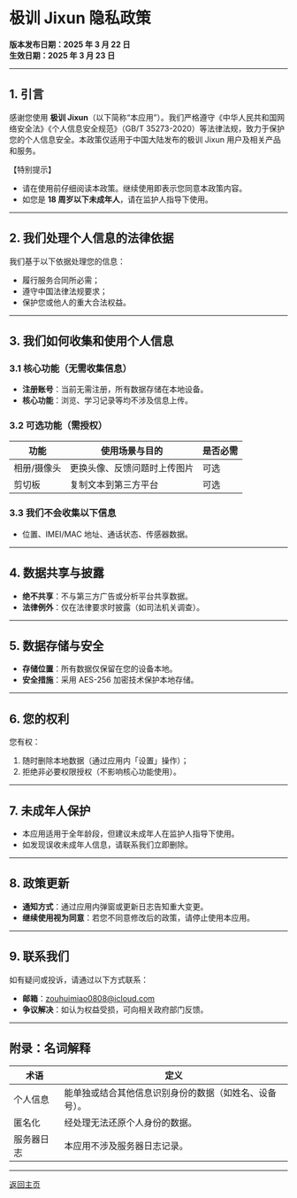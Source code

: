 # 极训 Jixun 隐私政策  
**版本发布日期：2025 年 3 月 22 日**  
**生效日期：2025 年 3 月 23 日**  

---

## 1. 引言  
感谢您使用 **极训 Jixun**（以下简称“本应用”）。我们严格遵守《中华人民共和国网络安全法》《个人信息安全规范》（GB/T 35273-2020）等法律法规，致力于保护您的个人信息安全。本政策仅适用于中国大陆发布的极训 Jixun 用户及相关产品和服务。  

【特别提示】  
- 请在使用前仔细阅读本政策。继续使用即表示您同意本政策内容。  
- 如您是 **18 周岁以下未成年人**，请在监护人指导下使用。  

---

## 2. 我们处理个人信息的法律依据  
我们基于以下依据处理您的信息：  
- 履行服务合同所必需；  
- 遵守中国法律法规要求；  
- 保护您或他人的重大合法权益。  

---

## 3. 我们如何收集和使用个人信息  
### 3.1 核心功能（无需收集信息）  
- **注册账号**：当前无需注册，所有数据存储在本地设备。  
- **核心功能**：浏览、学习记录等均不涉及信息上传。  

### 3.2 可选功能（需授权）  
| 功能                | 使用场景与目的                      | 是否必需 |  
|---------------------|-----------------------------------|----------|  
| 相册/摄像头         | 更换头像、反馈问题时上传图片        | 可选     |  
| 剪切板              | 复制文本到第三方平台                | 可选     |  

### 3.3 我们不会收集以下信息  
- 位置、IMEI/MAC 地址、通话状态、传感器数据。  

---

## 4. 数据共享与披露  
- **绝不共享**：不与第三方广告或分析平台共享数据。  
- **法律例外**：仅在法律要求时披露（如司法机关调查）。  

---

## 5. 数据存储与安全  
- **存储位置**：所有数据仅保留在您的设备本地。  
- **安全措施**：采用 AES-256 加密技术保护本地存储。  

---

## 6. 您的权利  
您有权：  
1. 随时删除本地数据（通过应用内「设置」操作）；  
2. 拒绝非必要权限授权（不影响核心功能使用）。  

---

## 7. 未成年人保护  
- 本应用适用于全年龄段，但建议未成年人在监护人指导下使用。  
- 如发现误收未成年人信息，请联系我们立即删除。  

---

## 8. 政策更新  
- **通知方式**：通过应用内弹窗或更新日志告知重大变更。  
- **继续使用视为同意**：若您不同意修改后的政策，请停止使用本应用。  

---

## 9. 联系我们  
如有疑问或投诉，请通过以下方式联系：  
- **邮箱**：zouhuimiao0808@icloud.com  
- **争议解决**：如认为权益受损，可向相关政府部门反馈。  

---

## 附录：名词解释  
| 术语         | 定义                                                                 |  
|--------------|----------------------------------------------------------------------|  
| 个人信息     | 能单独或结合其他信息识别身份的数据（如姓名、设备号）。               |  
| 匿名化       | 经处理无法还原个人身份的数据。                                       |  
| 服务器日志   | 本应用不涉及服务器日志记录。                                         |  

---

[返回主页](index.md) 
